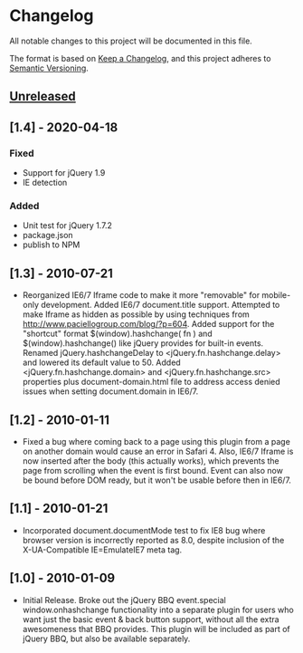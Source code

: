 # Changelog
All notable changes to this project will be documented in this file.

The format is based on [Keep a Changelog](https://keepachangelog.com/en/1.0.0/),
and this project adheres to [Semantic Versioning](https://semver.org/spec/v2.0.0.html).

## [Unreleased]

## [1.4] - 2020-04-18

### Fixed
- Support for jQuery 1.9
- IE detection

### Added
- Unit test for jQuery 1.7.2
- package.json
- publish to NPM

## [1.3] - 2010-07-21
- Reorganized IE6/7 Iframe code to make it more
  "removable" for mobile-only development. Added IE6/7 document.title
  support. Attempted to make Iframe as hidden as possible by using
  techniques from http://www.paciellogroup.com/blog/?p=604. Added 
  support for the "shortcut" format $(window).hashchange( fn ) and
  $(window).hashchange() like jQuery provides for built-in events.
  Renamed jQuery.hashchangeDelay to <jQuery.fn.hashchange.delay> and
  lowered its default value to 50. Added <jQuery.fn.hashchange.domain>
  and <jQuery.fn.hashchange.src> properties plus document-domain.html
  file to address access denied issues when setting document.domain in
  IE6/7.

## [1.2] - 2010-01-11
- Fixed a bug where coming back to a page using this plugin
  from a page on another domain would cause an error in Safari 4. Also,
  IE6/7 Iframe is now inserted after the body (this actually works),
  which prevents the page from scrolling when the event is first bound.
  Event can also now be bound before DOM ready, but it won't be usable
  before then in IE6/7.

## [1.1] - 2010-01-21
- Incorporated document.documentMode test to fix IE8 bug
  where browser version is incorrectly reported as 8.0, despite
  inclusion of the X-UA-Compatible IE=EmulateIE7 meta tag.

## [1.0] - 2010-01-09
- Initial Release. Broke out the jQuery BBQ event.special
  window.onhashchange functionality into a separate plugin for users
  who want just the basic event & back button support, without all the
  extra awesomeness that BBQ provides. This plugin will be included as
  part of jQuery BBQ, but also be available separately.

[Unreleased]: https://github.com/cowboy/jquery-hashchange/compare/v1.3...HEAD
[v1.3]: https://github.com/cowboy/jquery-hashchange/compare/v1.2...v1.3
[v1.2]: https://github.com/cowboy/jquery-hashchange/compare/v1.1...v1.2
[v1.1]: https://github.com/cowboy/jquery-hashchange/compare/v1.0...v1.1
[v1.0]: https://github.com/cowboy/jquery-hashchange/releases/tag/v1.0
